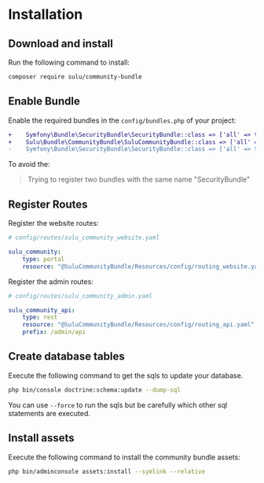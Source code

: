 # Installation

## Download and install 

Run the following command to install:

```bash
composer require sulu/community-bundle
```

## Enable Bundle

Enable the required bundles in the `config/bundles.php` of your project:

```diff
+    Symfony\Bundle\SecurityBundle\SecurityBundle::class => ['all' => true],
+    Sulu\Bundle\CommunityBundle\SuluCommunityBundle::class => ['all' => true],
-    Symfony\Bundle\SecurityBundle\SecurityBundle::class => ['all' => true, 'admin' => true], 
```

To avoid the:

> Trying to register two bundles with the same name "SecurityBundle"

## Register Routes

Register the website routes:

```yml
# config/routes/sulu_community_website.yaml

sulu_community:
    type: portal
    resource: "@SuluCommunityBundle/Resources/config/routing_website.yaml"
```

Register the admin routes:

```yml
# config/routes/sulu_community_admin.yaml

sulu_community_api:
    type: rest
    resource: "@SuluCommunityBundle/Resources/config/routing_api.yaml"
    prefix: /admin/api
```

## Create database tables

Execute the following command to get the sqls to update your database.

```bash
php bin/console doctrine:schema:update --dump-sql
``` 

You can use `--force` to run the sqls but be carefully which other sql statements are executed.

## Install assets

Execute the following command to install the community bundle assets:

```bash
php bin/adminconsole assets:install --symlink --relative
```
